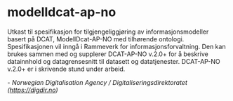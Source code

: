 # modelldcat-ap-no
Utkast til spesifikasjon for tilgjengeliggjøring av informasjonsmodeller basert på DCAT, ModellDcat-AP-NO med tilhørende ontologi.
Spesifikasjonen vil inngå i Rammeverk for informasjonsforvaltning. Den kan brukes sammen med og supplerer DCAT-AP-NO v.2.0+ for å beskrive datainnhold og datagrensesnitt til datasett og datatjenester. DCAT-AP-NO v.2.0+ er i skrivende stund under arbeid.

\- _Norwegian Digitalisation Agency / Digitaliseringsdirektoratet (https://digdir.no)_
